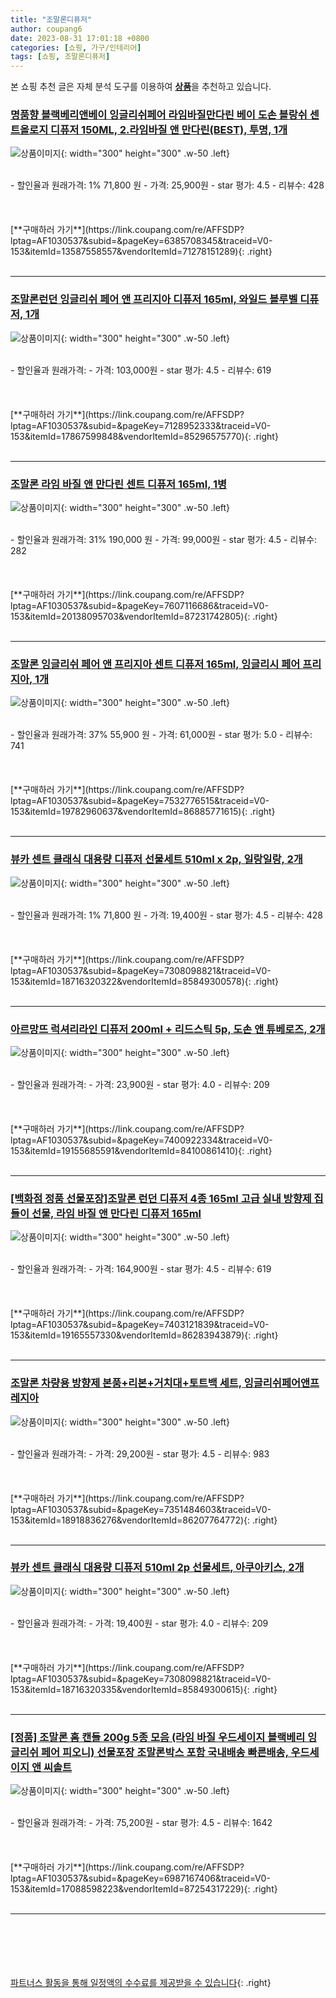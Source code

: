 ```yaml
---
title: "조말론디퓨저"
author: coupang6
date: 2023-08-31 17:01:18 +0800
categories: [쇼핑, 가구/인테리어]
tags: [쇼핑, 조말론디퓨저]
---
```


본 쇼핑 추천 글은 자체 분석 도구를 이용하여 [**상품**](https://link.coupang.com/a/bao1ui)을 추천하고 있습니다.

### [명품향 블랙베리앤베이 잉글리쉬페어 라임바질만다린 베이 도손 블랑쉬 센트올로지 디퓨저 150ML, 2.라임바질 앤 만다린(BEST), 투명, 1개](https://link.coupang.com/re/AFFSDP?lptag=AF1030537&subid=&pageKey=6385708345&traceid=V0-153&itemId=13587558557&vendorItemId=71278151289)

![상품이미지](https://thumbnail10.coupangcdn.com/thumbnails/remote/230x230ex/image/vendor_inventory/35c8/9a6bdfc123cfaac0de2030cf9e68eab6d67bc8e5274f8cb89f6d97bef887.jpg){: width="300" height="300" .w-50 .left}


<br>
- 할인율과 원래가격: 1%  71,800   원
- 가격: 25,900원
- star 평가: 4.5
- 리뷰수: 428
<br>
<br>
<br>
<br>
[**구매하러 가기**](https://link.coupang.com/re/AFFSDP?lptag=AF1030537&subid=&pageKey=6385708345&traceid=V0-153&itemId=13587558557&vendorItemId=71278151289){: .right}
<br>
<br>

---

### [조말론런던 잉글리쉬 페어 앤 프리지아 디퓨저 165ml, 와일드 블루벨 디퓨저, 1개](https://link.coupang.com/re/AFFSDP?lptag=AF1030537&subid=&pageKey=7128952333&traceid=V0-153&itemId=17867599848&vendorItemId=85296575770)

![상품이미지](https://thumbnail9.coupangcdn.com/thumbnails/remote/230x230ex/image/vendor_inventory/c482/cf70542f9fa4b44f5b2c44306f54a259f1262662005d23515d0fc01d21ab.jpeg){: width="300" height="300" .w-50 .left}


<br>
- 할인율과 원래가격: 
- 가격: 103,000원
- star 평가: 4.5
- 리뷰수: 619
<br>
<br>
<br>
<br>
[**구매하러 가기**](https://link.coupang.com/re/AFFSDP?lptag=AF1030537&subid=&pageKey=7128952333&traceid=V0-153&itemId=17867599848&vendorItemId=85296575770){: .right}
<br>
<br>

---

### [조말론 라임 바질 앤 만다린 센트 디퓨저 165ml, 1병](https://link.coupang.com/re/AFFSDP?lptag=AF1030537&subid=&pageKey=7607116686&traceid=V0-153&itemId=20138095703&vendorItemId=87231742805)

![상품이미지](https://thumbnail7.coupangcdn.com/thumbnails/remote/230x230ex/image/vendor_inventory/5cfb/c7b519c6bdbb09d080215665b3ef86aba56631620ab1c238e303246635b7.jpg){: width="300" height="300" .w-50 .left}


<br>
- 할인율과 원래가격: 31%  190,000   원
- 가격: 99,000원
- star 평가: 4.5
- 리뷰수: 282
<br>
<br>
<br>
<br>
[**구매하러 가기**](https://link.coupang.com/re/AFFSDP?lptag=AF1030537&subid=&pageKey=7607116686&traceid=V0-153&itemId=20138095703&vendorItemId=87231742805){: .right}
<br>
<br>

---

### [조말론 잉글리쉬 페어 앤 프리지아 센트 디퓨저 165ml, 잉글리시 페어 프리지아, 1개](https://link.coupang.com/re/AFFSDP?lptag=AF1030537&subid=&pageKey=7532776515&traceid=V0-153&itemId=19782960637&vendorItemId=86885771615)

![상품이미지](https://thumbnail6.coupangcdn.com/thumbnails/remote/230x230ex/image/vendor_inventory/1e7d/d170a2c6d372eec115dee53ed88bf568e19cfe3a76bff2565645be1fcd4e.png){: width="300" height="300" .w-50 .left}


<br>
- 할인율과 원래가격: 37%  55,900   원
- 가격: 61,000원
- star 평가: 5.0
- 리뷰수: 741
<br>
<br>
<br>
<br>
[**구매하러 가기**](https://link.coupang.com/re/AFFSDP?lptag=AF1030537&subid=&pageKey=7532776515&traceid=V0-153&itemId=19782960637&vendorItemId=86885771615){: .right}
<br>
<br>

---

### [뷰카 센트 클래식 대용량 디퓨저 선물세트 510ml x 2p, 일랑일랑, 2개](https://link.coupang.com/re/AFFSDP?lptag=AF1030537&subid=&pageKey=7308098821&traceid=V0-153&itemId=18716320322&vendorItemId=85849300578)

![상품이미지](https://thumbnail7.coupangcdn.com/thumbnails/remote/230x230ex/image/retail/images/283467352450777-054a5fe6-be42-4c08-a494-def0695eb94b.jpg){: width="300" height="300" .w-50 .left}


<br>
- 할인율과 원래가격: 1%  71,800   원
- 가격: 19,400원
- star 평가: 4.5
- 리뷰수: 428
<br>
<br>
<br>
<br>
[**구매하러 가기**](https://link.coupang.com/re/AFFSDP?lptag=AF1030537&subid=&pageKey=7308098821&traceid=V0-153&itemId=18716320322&vendorItemId=85849300578){: .right}
<br>
<br>

---

### [아르망뜨 럭셔리라인 디퓨저 200ml + 리드스틱 5p, 도손 앤 튜베로즈, 2개](https://link.coupang.com/re/AFFSDP?lptag=AF1030537&subid=&pageKey=7400922334&traceid=V0-153&itemId=19155685591&vendorItemId=84100861410)

![상품이미지](https://thumbnail7.coupangcdn.com/thumbnails/remote/230x230ex/image/vendor_inventory/d6df/fab38688bf50059884d2444aa2d214234f1b5fc315eec5409544e68df40f.jpg){: width="300" height="300" .w-50 .left}


<br>
- 할인율과 원래가격: 
- 가격: 23,900원
- star 평가: 4.0
- 리뷰수: 209
<br>
<br>
<br>
<br>
[**구매하러 가기**](https://link.coupang.com/re/AFFSDP?lptag=AF1030537&subid=&pageKey=7400922334&traceid=V0-153&itemId=19155685591&vendorItemId=84100861410){: .right}
<br>
<br>

---

### [[백화점 정품 선물포장]조말론 런던 디퓨저 4종 165ml 고급 실내 방향제 집들이 선물, 라임 바질 앤 만다린 디퓨저 165ml](https://link.coupang.com/re/AFFSDP?lptag=AF1030537&subid=&pageKey=7403121839&traceid=V0-153&itemId=19165557330&vendorItemId=86283943879)

![상품이미지](https://thumbnail10.coupangcdn.com/thumbnails/remote/230x230ex/image/vendor_inventory/43c5/7ed78166ff58532a149d0f2a12584d2a9f187a9a33463ae280958b3b1e09.png){: width="300" height="300" .w-50 .left}


<br>
- 할인율과 원래가격: 
- 가격: 164,900원
- star 평가: 4.5
- 리뷰수: 619
<br>
<br>
<br>
<br>
[**구매하러 가기**](https://link.coupang.com/re/AFFSDP?lptag=AF1030537&subid=&pageKey=7403121839&traceid=V0-153&itemId=19165557330&vendorItemId=86283943879){: .right}
<br>
<br>

---

### [조말론 차량용 방향제 본품+리본+거치대+토트백 세트, 잉글리쉬페어앤프레지아](https://link.coupang.com/re/AFFSDP?lptag=AF1030537&subid=&pageKey=7351484603&traceid=V0-153&itemId=18918836276&vendorItemId=86207764772)

![상품이미지](https://thumbnail8.coupangcdn.com/thumbnails/remote/230x230ex/image/vendor_inventory/0dd8/3fc7e14d586de7cbde8381b3d5fc2da240b6d785c23d3a22d6f5164276ce.jpg){: width="300" height="300" .w-50 .left}


<br>
- 할인율과 원래가격: 
- 가격: 29,200원
- star 평가: 4.5
- 리뷰수: 983
<br>
<br>
<br>
<br>
[**구매하러 가기**](https://link.coupang.com/re/AFFSDP?lptag=AF1030537&subid=&pageKey=7351484603&traceid=V0-153&itemId=18918836276&vendorItemId=86207764772){: .right}
<br>
<br>

---

### [뷰카 센트 클래식 대용량 디퓨저 510ml 2p 선물세트, 아쿠아키스, 2개](https://link.coupang.com/re/AFFSDP?lptag=AF1030537&subid=&pageKey=7308098821&traceid=V0-153&itemId=18716320335&vendorItemId=85849300615)

![상품이미지](https://thumbnail10.coupangcdn.com/thumbnails/remote/230x230ex/image/retail/images/1586685345084483-186defff-7708-4f57-a159-c39b820443a5.jpg){: width="300" height="300" .w-50 .left}


<br>
- 할인율과 원래가격: 
- 가격: 19,400원
- star 평가: 4.0
- 리뷰수: 209
<br>
<br>
<br>
<br>
[**구매하러 가기**](https://link.coupang.com/re/AFFSDP?lptag=AF1030537&subid=&pageKey=7308098821&traceid=V0-153&itemId=18716320335&vendorItemId=85849300615){: .right}
<br>
<br>

---

### [[정품] 조말론 홈 캔들 200g 5종 모음 (라임 바질 우드세이지 블랙베리 잉글리쉬 페어 피오니) 선물포장 조말론박스 포함 국내배송 빠른배송, 우드세이지 앤 씨솔트](https://link.coupang.com/re/AFFSDP?lptag=AF1030537&subid=&pageKey=6987167406&traceid=V0-153&itemId=17088598223&vendorItemId=87254317229)

![상품이미지](https://thumbnail9.coupangcdn.com/thumbnails/remote/230x230ex/image/vendor_inventory/c3a0/68abcc72e6c47b644690de678947b535f90a145ed0f3ba4b3a19afb6b873.jpg){: width="300" height="300" .w-50 .left}


<br>
- 할인율과 원래가격: 
- 가격: 75,200원
- star 평가: 4.5
- 리뷰수: 1642
<br>
<br>
<br>
<br>
[**구매하러 가기**](https://link.coupang.com/re/AFFSDP?lptag=AF1030537&subid=&pageKey=6987167406&traceid=V0-153&itemId=17088598223&vendorItemId=87254317229){: .right}
<br>
<br>

---
<br><br><br><br><br> [파트너스 활동을 통해 일정액의 수수료를 제공받을 수 있습니다](https://link.coupang.com/a/bao1ui){: .right}